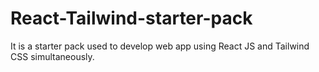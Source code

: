 # React-Tailwind-starter-pack
It is a starter pack used to develop web app using React JS and Tailwind CSS simultaneously.
